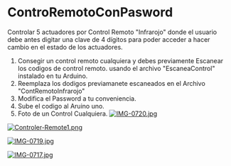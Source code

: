 # ControRemotoConPasword
Controlar 5 actuadores por Control Remoto "Infrarojo" donde el usuario debe antes digitar una clave de 4 dígitos para poder acceder a hacer cambio en el estado de los actuadores.
1) Consegir un control remoto cualquiera y debes previamente Escanear los codigos de control remoto. usando el archivo "EscaneaControl" instalado en tu Arduino.
2) Reemplaza los dodigos previamanete escaneados en el Archivo "ContRemotoInfrarojo"
3) Modifica el Password a tu conveniencia.
4) Sube el codigo al Aruino uno.
5) Foto de un Control Cualquiera.
[![IMG-0720.jpg](https://i.postimg.cc/kXh0v8QN/IMG-0720.jpg)](https://postimg.cc/jLP3sDkC)

[![Controler-Remote1.png](https://i.postimg.cc/3wWWb2VK/Controler-Remote1.png)](https://postimg.cc/sBdVMG38)

[![IMG-0719.jpg](https://i.postimg.cc/dtXfyFF4/IMG-0719.jpg)](https://postimg.cc/QHQm2RHT)

[![IMG-0717.jpg](https://i.postimg.cc/sxHNKdhf/IMG-0717.jpg)](https://postimg.cc/MfR5KL5g)
